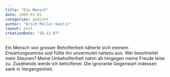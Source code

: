 ```yaml
---
title: "Ein Mensch"
date: 1900-01-01
categories: gedicht
author: "Erich Müller-Santis"
layout: post
creationDate: "18.12.87"
---
```

Ein Mensch
von grosser Beholfenheit
näherte sich
meinem Erwartungsumriss
und füllte ihn unvermutet nahezu aus.
Wer beschreitet mein Staunen?
Meine Unbeholfenheit
nahm ab
hingegen meine Freude
leise zu.
Zusehends werde ich 
beholfener.
Die ignorante Gegenwart indessen
sank in Vergangenheit.
